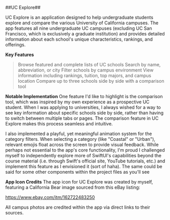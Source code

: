 ##UC Explore##

UC Explore is an application designed to help undergraduate students explore and compare the various University of California campuses. The app features all nine undergraduate UC campuses (excluding UC San Francisco, which is exclusively a graduate institution) and provides detailed information about each school's unique characteristics, rankings, and offerings.

**Key Features**
> Browse featured and complete lists of UC schools
> Search by name, abbreviation, or city
> Filter schools by campus environment
> View information including rankings, tuition, top majors, and campus location
> Compare up to three schools side by side with a comparison tool

**Notable Implementation**
One feature I'd like to highlight is the comparison tool, which was inspired by my own experience as a prospective UC student. When I was applying to universities, I always wished for a way to see key information about specific schools side by side, rather than having to switch between multiple tabs or pages. The comparison feature in UC Explore makes this process seamless and intuitive.

I also implemented a playful, yet meaningful animation system for the category filters. When selecting a category (like "Coastal" or "Urban"), relevant emojis float across the screen to provide visual feedback. While perhaps not essential to the app's core functionality, I'm proud I challenged myself to independently explore more of SwiftUI's capabilities beyond the course material (i.e. through Swift's official site, YouTube tutorials, etc.) and implement this feature as I envisioned it (sort of haha). The same could be said for some other components within the project files as you'll see 

**App Icon Credits**
The app icon for UC Explore was created by myself, featuring a California Bear image sourced from this eBay listing:

https://www.ebay.com/itm/162722483250

All campus photos are credited within the app via direct links to their sources.
